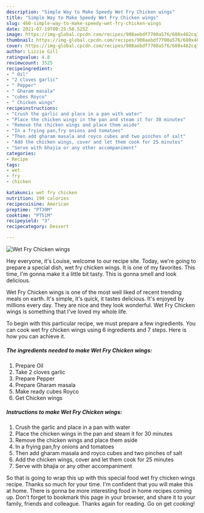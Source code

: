 ```yaml
---
description: "Simple Way to Make Speedy Wet Fry Chicken wings"
title: "Simple Way to Make Speedy Wet Fry Chicken wings"
slug: 460-simple-way-to-make-speedy-wet-fry-chicken-wings
date: 2021-07-19T00:25:58.525Z
image: https://img-global.cpcdn.com/recipes/908aebdf7700a576/680x482cq70/wet-fry-chicken-wings-recipe-main-photo.jpg
thumbnail: https://img-global.cpcdn.com/recipes/908aebdf7700a576/680x482cq70/wet-fry-chicken-wings-recipe-main-photo.jpg
cover: https://img-global.cpcdn.com/recipes/908aebdf7700a576/680x482cq70/wet-fry-chicken-wings-recipe-main-photo.jpg
author: Lizzie Gill
ratingvalue: 4.8
reviewcount: 3525
recipeingredient:
- " Oil"
- "2 cloves garlic"
- " Pepper"
- " Gharam masala"
- "cubes Royco"
- " Chicken wings"
recipeinstructions:
- "Crush the garlic and place in a pan with water"
- "Place the chicken wings in the pan and steam it for 30 minutes"
- "Remove the chicken wings and place them aside"
- "In a frying pan,fry onions and tomatoes"
- "Then add gharam masala and royco cubes and two pinches of salt"
- "Add the chicken wings, cover and let them cook for 25 minutes"
- "Serve with bhajia or any other accompaniment"
categories:
- Recipe
tags:
- wet
- fry
- chicken

katakunci: wet fry chicken 
nutrition: 199 calories
recipecuisine: American
preptime: "PT39M"
cooktime: "PT51M"
recipeyield: "3"
recipecategory: Dessert

---
```



![Wet Fry Chicken wings](https://img-global.cpcdn.com/recipes/908aebdf7700a576/680x482cq70/wet-fry-chicken-wings-recipe-main-photo.jpg)

Hey everyone, it's Louise, welcome to our recipe site. Today, we're going to prepare a special dish, wet fry chicken wings. It is one of my favorites. This time, I'm gonna make it a little bit tasty. This is gonna smell and look delicious.

Wet Fry Chicken wings is one of the most well liked of recent trending meals on earth. It's simple, it's quick, it tastes delicious. It's enjoyed by millions every day. They are nice and they look wonderful. Wet Fry Chicken wings is something that I've loved my whole life.




To begin with this particular recipe, we must prepare a few ingredients. You can cook wet fry chicken wings using 6 ingredients and 7 steps. Here is how you can achieve it.

<!--inarticleads1-->

##### The ingredients needed to make Wet Fry Chicken wings:

1. Prepare  Oil
1. Take 2 cloves garlic
1. Prepare  Pepper
1. Prepare  Gharam masala
1. Make ready cubes Royco
1. Get  Chicken wings




<!--inarticleads2-->

##### Instructions to make Wet Fry Chicken wings:

1. Crush the garlic and place in a pan with water
1. Place the chicken wings in the pan and steam it for 30 minutes
1. Remove the chicken wings and place them aside
1. In a frying pan,fry onions and tomatoes
1. Then add gharam masala and royco cubes and two pinches of salt
1. Add the chicken wings, cover and let them cook for 25 minutes
1. Serve with bhajia or any other accompaniment




So that is going to wrap this up with this special food wet fry chicken wings recipe. Thanks so much for your time. I'm confident that you will make this at home. There is gonna be more interesting food in home recipes coming up. Don't forget to bookmark this page in your browser, and share it to your family, friends and colleague. Thanks again for reading. Go on get cooking!
